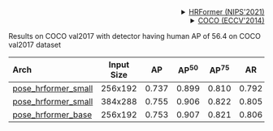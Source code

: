 <!-- [ALGORITHM] -->

<details>
<summary align="right"><a href="https://proceedings.neurips.cc/paper/2021/hash/3bbfdde8842a5c44a0323518eec97cbe-Abstract.html">HRFormer (NIPS'2021)</a></summary>

```bibtex
@article{yuan2021hrformer,
  title={HRFormer: High-Resolution Vision Transformer for Dense Predict},
  author={Yuan, Yuhui and Fu, Rao and Huang, Lang and Lin, Weihong and Zhang, Chao and Chen, Xilin and Wang, Jingdong},
  journal={Advances in Neural Information Processing Systems},
  volume={34},
  year={2021}
}
```

</details>

<!-- [DATASET] -->

<details>
<summary align="right"><a href="https://link.springer.com/chapter/10.1007/978-3-319-10602-1_48">COCO (ECCV'2014)</a></summary>

```bibtex
@inproceedings{lin2014microsoft,
  title={Microsoft coco: Common objects in context},
  author={Lin, Tsung-Yi and Maire, Michael and Belongie, Serge and Hays, James and Perona, Pietro and Ramanan, Deva and Doll{\'a}r, Piotr and Zitnick, C Lawrence},
  booktitle={European conference on computer vision},
  pages={740--755},
  year={2014},
  organization={Springer}
}
```

</details>

Results on COCO val2017 with detector having human AP of 56.4 on COCO val2017 dataset

| Arch  | Input Size | AP | AP<sup>50</sup> | AP<sup>75</sup> | AR | AR<sup>50</sup> | ckpt | log |
| :----------------- | :-----------: | :------: | :------: | :------: | :------: | :------: |:------: |:------: |
| [pose_hrformer_small](/configs/body/2d_kpt_sview_rgb_img/topdown_heatmap/coco/hrformer_small_coco_256x192.py)  | 256x192 | 0.737 | 0.899 | 0.810 | 0.792 | 0.938 | [ckpt](https://download.openmmlab.com/mmpose/top_down/hrformer/hrformer_small_coco_256x192-b657896f_20220226.pth) | [log](https://download.openmmlab.com/mmpose/top_down/hrformer/hrformer_small_coco_256x192_20220226.log.json) |
| [pose_hrformer_small](/configs/body/2d_kpt_sview_rgb_img/topdown_heatmap/coco/hrformer_small_coco_384x288.py)  | 384x288 | 0.755 | 0.906 | 0.822 | 0.805 | 0.941 | [ckpt](https://download.openmmlab.com/mmpose/top_down/hrformer/hrformer_small_coco_384x288-4b52b078_20220226.pth) | [log](https://download.openmmlab.com/mmpose/top_down/hrformer/hrformer_small_coco_384x288_20220226.log.json) |
| [pose_hrformer_base](/configs/body/2d_kpt_sview_rgb_img/topdown_heatmap/coco/hrformer_base_coco_256x192.py)  | 256x192 | 0.753 | 0.907 | 0.821 | 0.806 | 0.943 | [ckpt](https://download.openmmlab.com/mmpose/top_down/hrformer/hrformer_base_coco_256x192-66cee214_20220226.pth) | [log](https://download.openmmlab.com/mmpose/top_down/hrformer/hrformer_base_coco_256x192_20220226.log.json) |
